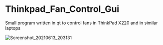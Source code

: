 # Thinkpad_Fan_Control_Gui
Small program written in qt to control fans in ThinkPad X220 and in similar laptops 

![Screenshot_20210613_203131](https://user-images.githubusercontent.com/60938676/121818290-8260d480-cc86-11eb-9e88-1f541e02eb46.png)


